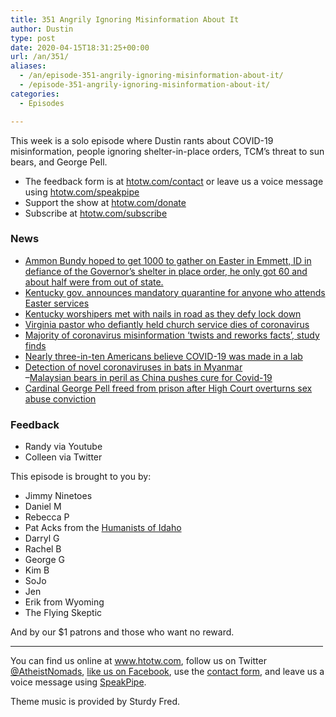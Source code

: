 ```yaml
---
title: 351 Angrily Ignoring Misinformation About It
author: Dustin
type: post
date: 2020-04-15T18:31:25+00:00
url: /an/351/
aliases: 
  - /an/episode-351-angrily-ignoring-misinformation-about-it/
  - /episode-351-angrily-ignoring-misinformation-about-it/
categories:
  - Episodes

---
```

<div id="buzzsprout-player-10552758"></div><script src="https://www.buzzsprout.com/1983601/10552758-351-angrily-ignoring-misinformation-about-it.js?container_id=buzzsprout-player-10552758&player=small" type="text/javascript" charset="utf-8"></script>

This week is a solo episode where Dustin rants about COVID-19 misinformation, people ignoring shelter-in-place orders, TCM’s threat to sun bears, and George Pell.

<!--more-->

 * The feedback form is at [htotw.com/contact](https://htotw.com/contact) or leave us a voice message using <a href="https://htotw.com/speakpipe" target="_blank" rel="noopener noreferrer">htotw.com/speakpipe</a>
 * Support the show at <a href="https://htotw.com/donate" target="_blank" rel="noopener noreferrer">htotw.com/donate</a>
 * Subscribe at <a href="https://htotw.com/subscribe" target="_blank" rel="noopener noreferrer">htotw.com/subscribe</a>

### News

  * [Ammon Bundy hoped to get 1000 to gather on Easter in Emmett, ID in defiance of the Governor’s shelter in place order, he only got 60 and about half were from out of state.][1]
  * [Kentucky gov. announces mandatory quarantine for anyone who attends Easter services][2]
  * [Kentucky worshipers met with nails in road as they defy lock down][3]
  * [Virginia pastor who defiantly held church service dies of coronavirus][4]
  * [Majority of coronavirus misinformation ‘twists and reworks facts’, study finds][5]
  * [Nearly three-in-ten Americans believe COVID-19 was made in a lab][6]
  * [Detection of novel coronaviruses in bats in Myanmar][7]  
    &#8211;[Malaysian bears in peril as China pushes cure for Covid-19][8]
  * [Cardinal George Pell freed from prison after High Court overturns sex abuse conviction][9]

### Feedback

  * Randy via Youtube
  * Colleen via Twitter

This episode is brought to you by:

  * Jimmy Ninetoes
  * Daniel M
  * Rebecca P
  * Pat Acks from the <a href="https://www.humanistsofidaho.org" target="_blank" rel="noopener noreferrer">Humanists of Idaho</a>
  * Darryl G
  * Rachel B
  * George G
  * Kim B
  * SoJo
  * Jen
  * Erik from Wyoming
  * The Flying Skeptic

And by our $1 patrons and those who want no reward.

<hr width="500" />

You can find us online at <a href="https://www.htotw.com/" target="_blank" rel="noopener noreferrer">www.htotw.com</a>, follow us on Twitter <a href="https://htotw.com/twitter" target="_blank" rel="noopener noreferrer">@AtheistNomads</a>, <a href="https://htotw.com/facebook" target="_blank" rel="noopener noreferrer">like us on Facebook</a>, use the [contact form](https://htotw.com/contact), and leave us a voice message using <a href="https://htotw.com/speakpipe" target="_blank" rel="noopener noreferrer">SpeakPipe</a>.

Theme music is provided by Sturdy Fred.

 [1]: https://www.npr.org/2020/04/13/832961674/in-idaho-far-right-republicans-defy-coronavirus-health-restrictions
 [2]: https://www.nbcnews.com/news/us-news/kentucky-gov-announces-mandatory-quarantine-anyone-who-attends-easter-services-n1181716
 [3]: https://nypost.com/2020/04/12/kentucky-worshippers-met-with-nails-in-road-as-they-defy-lockdown/
 [4]: https://dnyuz.com/2020/04/13/virginia-pastor-who-defiantly-held-church-service-dies-of-coronavirus/
 [5]: https://www.euronews.com/2020/04/09/majority-of-coronavirus-misinformation-twists-and-reworks-facts-study-finds
 [6]: https://www.pewresearch.org/fact-tank/2020/04/08/nearly-three-in-ten-americans-believe-covid-19-was-made-in-a-lab/
 [7]: https://journals.plos.org/plosone/article?id=10.1371/journal.pone.0230802
 [8]: https://www.freemalaysiatoday.com/category/nation/2020/04/12/malaysian-bears-in-peril-as-china-pushes-cure-for-covid-19/
 [9]: https://www.cnn.com/2020/04/06/australia/australia-cardinal-pell-high-court-hnk-intl/index.html